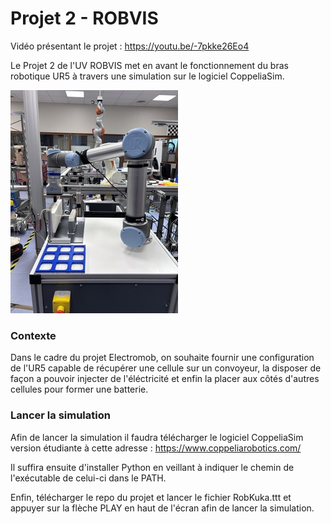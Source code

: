 # Projet 2 - ROBVIS

Vidéo présentant le projet : https://youtu.be/-7pkke26Eo4





Le Projet 2 de l'UV ROBVIS met en avant le fonctionnement du bras robotique UR5 à travers une simulation sur le logiciel CoppeliaSim.

![Robot UR5](/doc/IMG_7666.jpg)

### Contexte

Dans le cadre du projet Electromob, on souhaite fournir une configuration de l'UR5 capable de récupérer une cellule sur un convoyeur, la disposer de façon a pouvoir injecter de l'éléctricité et enfin la placer aux côtés d'autres cellules pour former une batterie.

### Lancer la simulation

Afin de lancer la simulation il faudra télécharger le logiciel CoppeliaSim version étudiante à cette adresse : https://www.coppeliarobotics.com/

Il suffira ensuite d'installer Python en veillant à indiquer le chemin de l'exécutable de celui-ci dans le PATH.

Enfin, télécharger le repo du projet et lancer le fichier RobKuka.ttt et appuyer sur la flèche PLAY en haut de l'écran afin de lancer la simulation.
